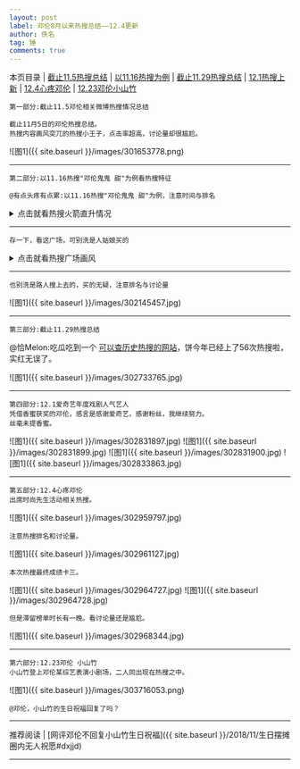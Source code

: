 ```yaml
---
layout: post
label: 邓伦8月以来热搜总结——12.4更新
author: 佚名
tag: 锤
comments: true
---
```

本页目录 \| [截止11.5热搜总结](#dxjje) \| [以11.16热搜为例](#dxjja) \| [截止11.29热搜总结](#dxjjb) \| [12.1热搜上新](#dxjjc) \| [12.4心疼邓伦](#dxjjd) \| [12.23邓伦小山竹](#dxjjf) 

<a class="anchor" name="dxjje"></a>

    第一部分:截止11.5邓伦相关微博热搜情况总结
    
    截止11月5日的邓伦热搜总结。
    热搜内容画风突兀的热搜小王子，点击率超高，讨论量却很尴尬。
    

![图1]({{ site.baseurl }}/images/301653778.png)

---

<a class="anchor" name="dxjja"></a>

    第二部分:以11.16热搜"邓伦鬼鬼 甜"为例看热搜特征
    
    @有点头疼有点累:以11.16热搜"邓伦鬼鬼 甜"为例，注意时间与排名

<details><summary>点击就看热搜火箭直升情况</summary>
<img src="{{ site.baseurl }}/images/302143569.jpg">
<img src="{{ site.baseurl }}/images/302143573.jpg">
<img src="{{ site.baseurl }}/images/302143577.jpg">
<img src="{{ site.baseurl }}/images/302143578.jpg">
<img src="{{ site.baseurl }}/images/302143579.jpg">
<img src="{{ site.baseurl }}/images/302143581.jpg">
<img src="{{ site.baseurl }}/images/302143585.jpg">
<img src="{{ site.baseurl }}/images/302143586.jpg">
<img src="{{ site.baseurl }}/images/302143587.jpg">
</details>

---

    存一下，看这广场，可别洗是人姑娘买的

<details><summary>点击就看热搜广场画风</summary>
<img src="{{ site.baseurl }}/images/302145220.jpg">
</details>

---

    也别洗是路人搜上去的，买的无疑，注意排名与讨论量

![图1]({{ site.baseurl }}/images/302145457.jpg)

---

<a class="anchor" name="dxjjb"></a>

    第三部分:截止11.29热搜总结
    
@恰Melon:吃瓜吃到一个 [可以查历史热搜的网站](www.enlightent.com/research/rank/weiboSearchRank#)，饼今年已经上了56次热搜啦，实红无误了。

![图1]({{ site.baseurl }}/images/302733765.jpg)

---

<a class="anchor" name="dxjjc"></a>

    第四部分:12.1爱奇艺年度戏剧人气艺人
    凭借香蜜获奖的邓伦，感言是感谢爱奇艺，感谢粉丝，我继续努力。
    丝毫未提香蜜。


![图1]({{ site.baseurl }}/images/302831897.jpg)
![图1]({{ site.baseurl }}/images/302831899.jpg)
![图1]({{ site.baseurl }}/images/302831900.jpg)
![图1]({{ site.baseurl }}/images/302833863.jpg)


---

<a class="anchor" name="dxjjd"></a>

    第五部分:12.4心疼邓伦
    出席时尚先生活动相关热搜。

![图1]({{ site.baseurl }}/images/302959797.jpg)

    注意热搜排名和讨论量。
    
![图1]({{ site.baseurl }}/images/302961127.jpg)

    本次热搜最终成绩卡三。
    
    
![图1]({{ site.baseurl }}/images/302964727.jpg)
![图1]({{ site.baseurl }}/images/302964728.jpg)

    但是滞留榜单时长有一晚。看讨论量还是尴尬。
    
![图1]({{ site.baseurl }}/images/302968344.jpg)

---

<a class="anchor" name="dxjjf"></a>

    第六部分:12.23邓伦 小山竹
    小山竹登上邓伦某综艺表演小剧场，二人同出现在热搜之中。

![图1]({{ site.baseurl }}/images/303716053.png)

    @邓伦，小山竹的生日祝福回复了吗？

---

推荐阅读 | [网评邓伦不回复小山竹生日祝福]({{ site.baseurl }}/2018/11/生日摆摊圈内无人祝愿#dxjjd)

---
